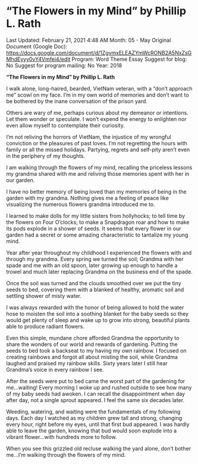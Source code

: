 # “The Flowers in my Mind” by Phillip L. Rath

Last Updated: February 21, 2021 4:48 AM
Month: 05 - May
Original Document (Google Doc): https://docs.google.com/document/d/1ZgvmxELEAZYmWcRONB2A5NxZsGMhdEyyy0vY4Vmfei4/edit
Program: Word Theme Essay
Suggest for blog: No
Suggest for program mailing: No
Year: 2018

**“The Flowers in my Mind” by Phillip L. Rath**

I walk alone, long-haired, bearded, VietNam veteran, with a “don’t approach me” scowl on my face. I’m in my own world of memories and don’t want to be bothered by the inane conversation of the prison yard.

Others are wary of me, perhaps curious about my demeanor or intentions. Let them wonder or speculate. I won’t expend the energy to enlighten nor even allow myself to contemplate their curiosity.

I’m not reliving the horrors of VietNam, the injustice of my wrongful conviction or the pleasures of past loves. I’m not regretting the hours with family or all the missed holidays. Partying, regrets and self-pity aren’t even in the periphery of my thoughts.

I am walking through the flowers of my mind, recalling the priceless lessons my grandma shared with me and reliving those memories spent with her in our garden.

I have no better memory of being loved than my memories of being in the garden with my grandma. Nothing gives me a feeling of peace like visualizing the numerous flowers grandma introduced me to.

I learned to make dolls for my little sisters from hollyhocks; to tell time by the flowers on Four O’clocks; to make a Snapdragon roar and how to make its pods explode in a shower of seeds. It seems that every flower in our garden had a secret or some amazing characteristic to tantalize my young mind.

Year after year throughout my childhood I experienced the flowers with and through my grandma. Every spring we turned the soil; Grandma with her spade and me with an old spoon, later growing up enough to handle a trowel and much later replacing Grandma on the business end of the spade.

Once the soil was turned and the clouds smoothed over we put the tiny seeds to bed, covering them with a blanked of healthy, aromatic soil and settling shower of misty water.

I was always rewarded with the honor of being allowed to hold the water hose to moisten the soil into a soothing blanket for the baby seeds so they would get plenty of sleep and wake up to grow into strong, beautiful plants able to produce radiant flowers.

Even this simple, mundane chore afforded Grandma the opportunity to share the wonders of our world and rewards of gardening. Putting the seeds to bed took a backseat to my having my own rainbow. I focused on creating rainbows and forgot all about misting the soil, while Grandma laughed and praised my rainbow skills. Sixty years later I still hear Grandma’s voice in every rainbow I see.

After the seeds were put to bed came the worst part of the gardening for me...waiting! Every morning I woke up and rushed outside to see how many of my baby seeds had awoken. I can recall the disappointment when day after day, not a single sprout appeared. I feel the same six decades later.

Weeding, watering, and waiting were the fundamentals of my following days. Each day I watched as my children grew tall and strong, changing every hour, right before my eyes, until that first bud appeared. I was hardly able to leave the garden, knowing that bud would soon explode into a vibrant flower...with hundreds more to follow.

When you see this grizzled old recluse walking the yard alone, don’t bother me...I’m walking through the flowers of my mind.